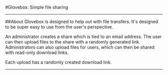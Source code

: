 #Glovebox: Simple file sharing
******
##About
Glovebox is designed to help out with file transfers. It's designed to be super easy to use from the user's perspective.

An administrator creates a share which is tied to an email address. The user can then upload files to the share with a randomly generated link.
Administrators can also upload files for users, which can then be shared with read-only download links. 

Each upload has a randomly created download link.
******
